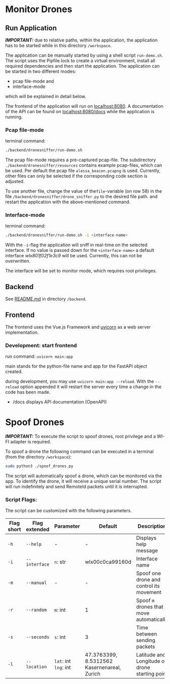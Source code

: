 # Monitor Drones

## Run Application

**_IMPORTANT:_** due to relative paths, within the application, the 
application has to be started while in this directory 
`/workspace`.

The application can be manually started by using a shell script `run-demo.sh`. 
The script uses the Pipfile.lock to create a virtual environment, install 
all required dependencies and then start the application. The application 
can be started in two different modes:
 - pcap file-mode and
 - interface-mode

which will be explained in detail below.

The frontend of the application will run on [localhost:8080](127.0.0.1:8080).
A documentation of the API can be found on 
[localhost:8080/docs](127.0.0.1:8080/docs) while the application is running.

### Pcap file-mode

terminal command:
```bash
./backend/dronesniffer/run-demo.sh
```

The pcap file-mode requires a pre-captured pcap-file. The subdirectory 
`./backend/dronesniffer/resources` contains example pcap-files, which can be 
used. Per default the pcap file `alessa_beacon.pcapng` is used. Currently, 
other files can only be selected if the corresponding code section is adjusted.

To use another file, change the value of the`file`-variable (on row 58) in the 
file `/backend/dronesniffer/drone_sniffer.py` to the desired file path. and 
restart the application with the above-mentioned command. 

### Interface-mode

terminal command:
```bash
./backend/dronesniffer/run-demo.sh -i <interface-name>
```

With the `-i`-flag the application will sniff in real-time on the selected 
interface. If no value is passed down for the `<interface-name>` a default 
interface _wlx801f02f1e3c9_ will be used. Currently, this can not be 
overwritten.
 
The interface will be set to monitor mode, which requires root privileges.

## Backend

See 
[README.md](https://github.com/cyber-defence-campus/2023_Mueller-Fabia_Brunner-Sebastian_DroneID-Monitoring/tree/main/workspace/backend/README.md) 
in directory `/backend`.

## Frontend

The frontend uses the Vue.js Framework and [uvicorn](https://www.uvicorn.org/) 
as a web server implementation.


### Development: start frontend 

run command: `uvicorn main:app`

main stands for the python-file name and app for the FastAPI object created.

during development, you may use `uvicorn main:app --reload`. With the 
`--reload` option appended it will restart the server every time a change 
in the code has been made.

- /docs displays API documentation (OpenAPI)


# Spoof Drones

**_IMPORTANT:_** To execute the script to spoof drones, root privilege and 
a WI-FI adapter is required.

To spoof a drone the following command can be executed in a terminal (from 
the directory `/workspace`):
```bash
sudo python3 ./spoof_drones.py
```

The script will automatically spoof a drone, which can be monitored via the 
app. To identify the drone, it will receive a unique serial number. The 
script will run indefinitely and send RemoteId packets until it is interrupted.

### Script Flags:

The script can be customized with the following parameters.

| Flag short | Flag extended | Parameter                  | Default                                           | Description                                    |
|------------|---------------|----------------------------|---------------------------------------------------|------------------------------------------------|
| `-h`       | `--help`      | -                          | -                                                 | Displays help message                          |
| `-i`       | `--interface` | `n`: str                   | wlx00c0ca99160d                                   | Interface name                                 |
| `-m`       | `--manual`    | -                          | -                                                 | Spoof one drone and control its movement       |
| `-r`       | `--random`    | `m`: int                   | 1                                                 | Spoof `m` drones that move automatically       |
| `-s`       | `--seconds`   | `s`: int                   | 3                                                 | Time between sending packets                   |
| `-l`       | `--location`  | `lat`: int <br> `lng`: int | 47.3763399, 8.5312562 <br/> Kasernenareal, Zurich | Latitude and Longitude of drone starting point |

